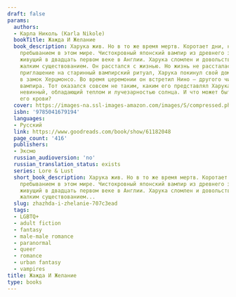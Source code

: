 ```yaml
---
draft: false
params:
  authors:
  - Карла Николь (Karla Nikole)
  bookTitle: Жажда И Желание
  book_description: Харука жив. Но в то же время мертв. Коротает дни, не наслаждаясь
    пребыванием в этом мире. Чистокровный японский вампир из древнего знатного рода,
    живущий в двадцать первом веке в Англии. Харука сломлен и довольствуется своим
    жалким существованием. Он расстался с жизнью. Но жизнь не рассталась с ним. Получив
    приглашение на старинный вампирский ритуал, Харука покинул свой дом и отправился
    в замок Херцмонсо. Во время церемонии он встретил Нино — другого чистокровного
    вампира. Тот оказался совсем не таким, каким его представлял Харука. Осмотрительный,
    невинный, обладающий теплом и лучезарностью солнца. И что может быть притягательнее…
    его крови?
  cover: https://images-na.ssl-images-amazon.com/images/S/compressed.photo.goodreads.com/books/1653760638i/61182048.jpg
  isbn: '9785041679194'
  languages:
  - Русский
  link: https://www.goodreads.com/book/show/61182048
  page_count: '416'
  publishers:
  - Эксмо
  russian_audioversion: 'no'
  russian_translation_status: exists
  series: Lore & Lust
  short_book_description: Харука жив. Но в то же время мертв. Коротает дни, не наслаждаясь
    пребыванием в этом мире. Чистокровный японский вампир из древнего знатного рода,
    живущий в двадцать первом веке в Англии. Харука сломлен и довольствуется своим
    жалким существованием...
  slug: zhazhda-i-zhelanie-707c3ead
  tags:
  - LGBTQ+
  - adult fiction
  - fantasy
  - male-male romance
  - paranormal
  - queer
  - romance
  - urban fantasy
  - vampires
title: Жажда И Желание
type: books
---
```

